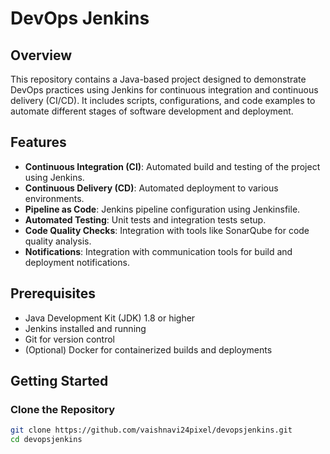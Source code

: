 # DevOps Jenkins

## Overview
This repository contains a Java-based project designed to demonstrate DevOps practices using Jenkins for continuous integration and continuous delivery (CI/CD). It includes scripts, configurations, and code examples to automate different stages of software development and deployment.

## Features
- **Continuous Integration (CI)**: Automated build and testing of the project using Jenkins.
- **Continuous Delivery (CD)**: Automated deployment to various environments.
- **Pipeline as Code**: Jenkins pipeline configuration using Jenkinsfile.
- **Automated Testing**: Unit tests and integration tests setup.
- **Code Quality Checks**: Integration with tools like SonarQube for code quality analysis.
- **Notifications**: Integration with communication tools for build and deployment notifications.

## Prerequisites
- Java Development Kit (JDK) 1.8 or higher
- Jenkins installed and running
- Git for version control
- (Optional) Docker for containerized builds and deployments

## Getting Started

### Clone the Repository
```bash
git clone https://github.com/vaishnavi24pixel/devopsjenkins.git
cd devopsjenkins
